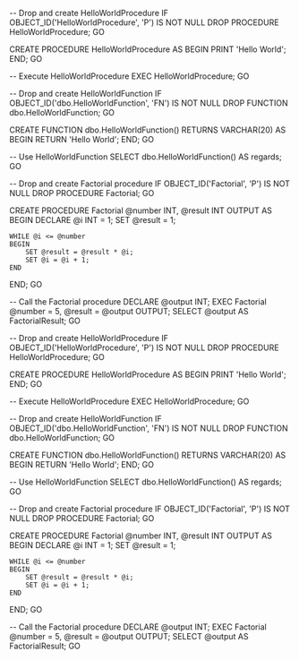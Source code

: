 -- Drop and create HelloWorldProcedure
IF OBJECT_ID('HelloWorldProcedure', 'P') IS NOT NULL
    DROP PROCEDURE HelloWorldProcedure;
GO

CREATE PROCEDURE HelloWorldProcedure
AS
BEGIN
    PRINT 'Hello World';
END;
GO

-- Execute HelloWorldProcedure
EXEC HelloWorldProcedure;
GO

-- Drop and create HelloWorldFunction
IF OBJECT_ID('dbo.HelloWorldFunction', 'FN') IS NOT NULL
    DROP FUNCTION dbo.HelloWorldFunction;
GO

CREATE FUNCTION dbo.HelloWorldFunction()
RETURNS VARCHAR(20)
AS
BEGIN
    RETURN 'Hello World';
END;
GO

-- Use HelloWorldFunction
SELECT dbo.HelloWorldFunction() AS regards;
GO

-- Drop and create Factorial procedure
IF OBJECT_ID('Factorial', 'P') IS NOT NULL
    DROP PROCEDURE Factorial;
GO

CREATE PROCEDURE Factorial
    @number INT,
    @result INT OUTPUT
AS
BEGIN
    DECLARE @i INT = 1;
    SET @result = 1;

    WHILE @i <= @number
    BEGIN
        SET @result = @result * @i;
        SET @i = @i + 1;
    END
END;
GO

-- Call the Factorial procedure
DECLARE @output INT;
EXEC Factorial @number = 5, @result = @output OUTPUT;
SELECT @output AS FactorialResult;
GO




-- Drop and create HelloWorldProcedure
IF OBJECT_ID('HelloWorldProcedure', 'P') IS NOT NULL
    DROP PROCEDURE HelloWorldProcedure;
GO

CREATE PROCEDURE HelloWorldProcedure
AS
BEGIN
    PRINT 'Hello World';
END;
GO

-- Execute HelloWorldProcedure
EXEC HelloWorldProcedure;
GO

-- Drop and create HelloWorldFunction
IF OBJECT_ID('dbo.HelloWorldFunction', 'FN') IS NOT NULL
    DROP FUNCTION dbo.HelloWorldFunction;
GO

CREATE FUNCTION dbo.HelloWorldFunction()
RETURNS VARCHAR(20)
AS
BEGIN
    RETURN 'Hello World';
END;
GO

-- Use HelloWorldFunction
SELECT dbo.HelloWorldFunction() AS regards;
GO

-- Drop and create Factorial procedure
IF OBJECT_ID('Factorial', 'P') IS NOT NULL
    DROP PROCEDURE Factorial;
GO

CREATE PROCEDURE Factorial
    @number INT,
    @result INT OUTPUT
AS
BEGIN
    DECLARE @i INT = 1;
    SET @result = 1;

    WHILE @i <= @number
    BEGIN
        SET @result = @result * @i;
        SET @i = @i + 1;
    END
END;
GO

-- Call the Factorial procedure
DECLARE @output INT;
EXEC Factorial @number = 5, @result = @output OUTPUT;
SELECT @output AS FactorialResult;
GO
